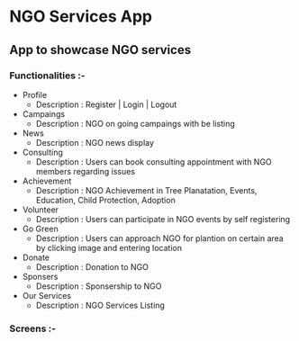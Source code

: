 # NGO Services App
## App to showcase NGO services
### Functionalities :-
- Profile 
  - Description : Register | Login | Logout 
- Campaings
  - Description : NGO on going campaings with be listing
- News
  - Description : NGO news display
- Consulting
  - Description : Users can book consulting appointment with NGO members regarding issues
- Achievement
  - Description : NGO Achievement in Tree Planatation, Events, Education, Child Protection, Adoption
- Volunteer
  - Description : Users can participate in NGO events by self registering
- Go Green
  - Description : Users can approach NGO for plantion on certain area by clicking image and entering location
- Donate
  - Description : Donation to NGO
- Sponsers
  - Description : Sponsership to NGO
- Our Services
  - Description : NGO Services Listing
 ### Screens :-




